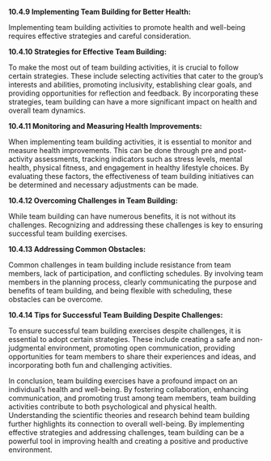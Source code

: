 
**10.4.9 Implementing Team Building for Better Health:**

Implementing team building activities to promote health and well-being requires effective strategies and careful consideration.

**10.4.10 Strategies for Effective Team Building:**

To make the most out of team building activities, it is crucial to follow certain strategies. These include selecting activities that cater to the group’s interests and abilities, promoting inclusivity, establishing clear goals, and providing opportunities for reflection and feedback. By incorporating these strategies, team building can have a more significant impact on health and overall team dynamics.

**10.4.11 Monitoring and Measuring Health Improvements:**

When implementing team building activities, it is essential to monitor and measure health improvements. This can be done through pre and post-activity assessments, tracking indicators such as stress levels, mental health, physical fitness, and engagement in healthy lifestyle choices. By evaluating these factors, the effectiveness of team building initiatives can be determined and necessary adjustments can be made.

**10.4.12 Overcoming Challenges in Team Building:**

While team building can have numerous benefits, it is not without its challenges. Recognizing and addressing these challenges is key to ensuring successful team building exercises.

**10.4.13 Addressing Common Obstacles:**

Common challenges in team building include resistance from team members, lack of participation, and conflicting schedules. By involving team members in the planning process, clearly communicating the purpose and benefits of team building, and being flexible with scheduling, these obstacles can be overcome.

**10.4.14 Tips for Successful Team Building Despite Challenges:**

To ensure successful team building exercises despite challenges, it is essential to adopt certain strategies. These include creating a safe and non-judgmental environment, promoting open communication, providing opportunities for team members to share their experiences and ideas, and incorporating both fun and challenging activities.

In conclusion, team building exercises have a profound impact on an individual’s health and well-being. By fostering collaboration, enhancing communication, and promoting trust among team members, team building activities contribute to both psychological and physical health. Understanding the scientific theories and research behind team building further highlights its connection to overall well-being. By implementing effective strategies and addressing challenges, team building can be a powerful tool in improving health and creating a positive and productive environment.



